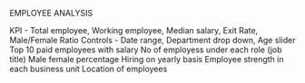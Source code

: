 EMPLOYEE ANALYSIS

KPI - Total employee, Working employee, Median salary, Exit Rate, Male/Female Ratio
Controls - Date range, Department drop down, Age slider
Top 10 paid employees with salary
No of employess under each role (job title)
Male female percentage
Hiring on yearly basis
Employee strength in each business unit
Location of employees
